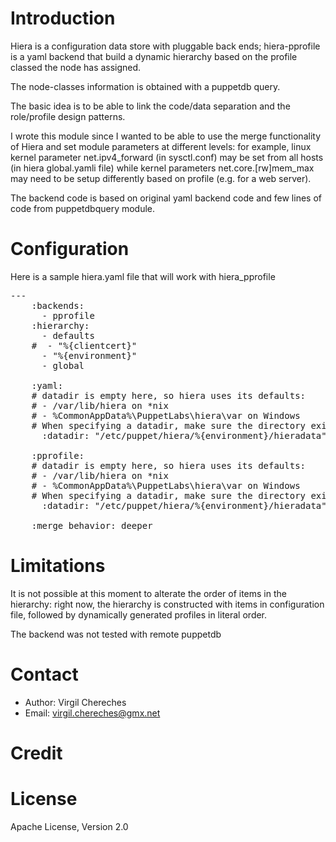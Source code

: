 Introduction
============

Hiera is a configuration data store with pluggable back ends; hiera-pprofile is a yaml backend that build a dynamic hierarchy based on the profile classed the node has assigned.

The node-classes information is obtained with a puppetdb query.

The basic idea is to be able to link the code/data separation and the role/profile design patterns.

I wrote this module since I wanted to be able to use the merge functionality of Hiera and set module parameters at different levels: for example, linux kernel parameter net.ipv4_forward (in sysctl.conf) may be set from all hosts (in hiera global.yamli file) while kernel parameters net.core.[rw]mem_max may need to be setup differently based on profile (e.g. for a web server).

The backend code is based on original yaml backend code and few lines of code from puppetdbquery module.


Configuration
=============
Here is a sample hiera.yaml file that will work with hiera_pprofile

<pre>
---
    :backends:
      - pprofile
    :hierarchy:
      - defaults
    #  - "%{clientcert}"
      - "%{environment}"
      - global
    
    :yaml:
    # datadir is empty here, so hiera uses its defaults:
    # - /var/lib/hiera on *nix
    # - %CommonAppData%\PuppetLabs\hiera\var on Windows
    # When specifying a datadir, make sure the directory exists.
      :datadir: "/etc/puppet/hiera/%{environment}/hieradata"
    
    :pprofile:
    # datadir is empty here, so hiera uses its defaults:
    # - /var/lib/hiera on *nix
    # - %CommonAppData%\PuppetLabs\hiera\var on Windows
    # When specifying a datadir, make sure the directory exists.
      :datadir: "/etc/puppet/hiera/%{environment}/hieradata"
    
    :merge_behavior: deeper
</pre>



Limitations
============

It is not possible at this moment to alterate the order of items in the hierarchy: right now, the hierarchy is constructed with items in configuration file, followed by dynamically generated profiles in literal order.

The backend was not tested with remote puppetdb

Contact
=======

* Author: Virgil Chereches
* Email: virgil.chereches@gmx.net

Credit
=======



License
=======
Apache License, Version 2.0
